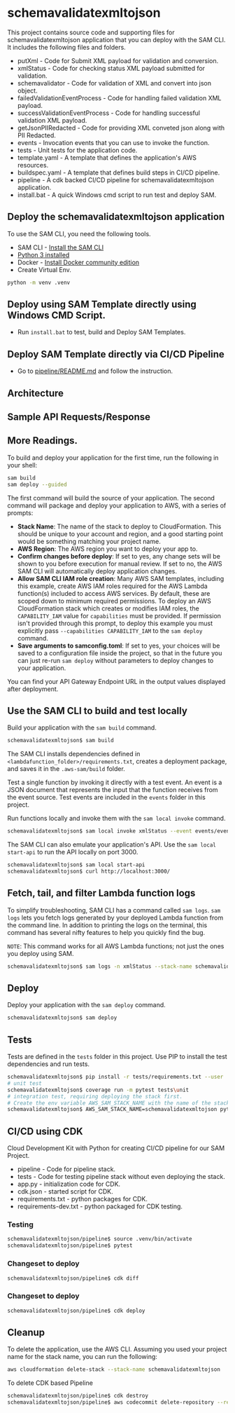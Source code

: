 # schemavalidatexmltojson

This project contains source code and supporting files for schemavalidatexmltojson application that you can deploy with the SAM CLI. It includes the following files and folders.

- putXml - Code for Submit XML payload for validation and conversion.
- xmlStatus - Code for checking status XML payload submitted for validation.
- schemavalidator - Code for validation of XML and convert into json object.
- failedValidationEventProcess - Code for handling failed validation XML payload.
- successValidationEventProcess - Code for handling successful validation XML payload.
- getJsonPIIRedacted - Code for providing XML conveted json along with PII Redacted.
- events - Invocation events that you can use to invoke the function.
- tests - Unit tests for the application code. 
- template.yaml - A template that defines the application's AWS resources.
- buildspec.yaml - A template that defines build steps in CI/CD pipeline.
- pipeline - A cdk backed CI/CD pipeline for schemavalidatexmltojson application.
- install.bat - A quick Windows cmd script to run test and deploy SAM.


## Deploy the schemavalidatexmltojson application
To use the SAM CLI, you need the following tools.
* SAM CLI - [Install the SAM CLI](https://docs.aws.amazon.com/serverless-application-model/latest/developerguide/serverless-sam-cli-install.html)
* [Python 3 installed](https://www.python.org/downloads/)
* Docker - [Install Docker community edition](https://hub.docker.com/search/?type=edition&offering=community)
* Create Virtual Env.
```bash
python -m venv .venv

```
## Deploy using SAM Template directly using Windows CMD Script.
* Run `install.bat` to test, build and Deploy SAM Templates.

## Deploy SAM Template directly via CI/CD Pipeline
* Go to [pipeline/README.md](pipeline/README.md) and follow the instruction.

## Architecture


## Sample API Requests/Response

## More Readings.
To build and deploy your application for the first time, run the following in your shell:

```bash
sam build
sam deploy --guided
```
The first command will build the source of your application. The second command will package and deploy your application to AWS, with a series of prompts:
* **Stack Name**: The name of the stack to deploy to CloudFormation. This should be unique to your account and region, and a good starting point would be something matching your project name.
* **AWS Region**: The AWS region you want to deploy your app to.
* **Confirm changes before deploy**: If set to yes, any change sets will be shown to you before execution for manual review. If set to no, the AWS SAM CLI will automatically deploy application changes.
* **Allow SAM CLI IAM role creation**: Many AWS SAM templates, including this example, create AWS IAM roles required for the AWS Lambda function(s) included to access AWS services. By default, these are scoped down to minimum required permissions. To deploy an AWS CloudFormation stack which creates or modifies IAM roles, the `CAPABILITY_IAM` value for `capabilities` must be provided. If permission isn't provided through this prompt, to deploy this example you must explicitly pass `--capabilities CAPABILITY_IAM` to the `sam deploy` command.
* **Save arguments to samconfig.toml**: If set to yes, your choices will be saved to a configuration file inside the project, so that in the future you can just re-run `sam deploy` without parameters to deploy changes to your application.

You can find your API Gateway Endpoint URL in the output values displayed after deployment.

## Use the SAM CLI to build and test locally

Build your application with the `sam build` command.

```bash
schemavalidatexmltojson$ sam build
```

The SAM CLI installs dependencies defined in `<lambdafunction_folder>/requirements.txt`, creates a deployment package, and saves it in the `.aws-sam/build` folder.

Test a single function by invoking it directly with a test event. An event is a JSON document that represents the input that the function receives from the event source. Test events are included in the `events` folder in this project.

Run functions locally and invoke them with the `sam local invoke` command.

```bash
schemavalidatexmltojson$ sam local invoke xmlStatus --event events/event.json
```

The SAM CLI can also emulate your application's API. Use the `sam local start-api` to run the API locally on port 3000.

```bash
schemavalidatexmltojson$ sam local start-api
schemavalidatexmltojson$ curl http://localhost:3000/
```
## Fetch, tail, and filter Lambda function logs

To simplify troubleshooting, SAM CLI has a command called `sam logs`. `sam logs` lets you fetch logs generated by your deployed Lambda function from the command line. In addition to printing the logs on the terminal, this command has several nifty features to help you quickly find the bug.

`NOTE`: This command works for all AWS Lambda functions; not just the ones you deploy using SAM.

```bash
schemavalidatexmltojson$ sam logs -n xmlStatus --stack-name schemavalidatexmltojson --tail
```
## Deploy 
Deploy your application with the `sam deploy` command.

```bash
schemavalidatexmltojson$ sam deploy
```
## Tests

Tests are defined in the `tests` folder in this project. Use PIP to install the test dependencies and run tests.

```bash
schemavalidatexmltojson$ pip install -r tests/requirements.txt --user
# unit test
schemavalidatexmltojson$ coverage run -m pytest tests\unit
# integration test, requiring deploying the stack first.
# Create the env variable AWS_SAM_STACK_NAME with the name of the stack we are testing
schemavalidatexmltojson$ AWS_SAM_STACK_NAME=schemavalidatexmltojson python -m pytest tests/integration -v
```

## CI/CD using CDK
Cloud Development Kit with Python for creating CI/CD pipeline for our SAM Project.
- pipeline - Code for pipeline stack.
- tests - Code for testing pipeline stack without even deploying the stack.
- app.py - initialization code for CDK.
- cdk.json - started script for CDK.
- requirements.txt - python packages for CDK.
- requirements-dev.txt - python packaged for CDK testing.
### Testing 
```bash
schemavalidatexmltojson/pipeline$ source .venv/bin/activate
schemavalidatexmltojson/pipeline$ pytest
```

### Changeset to deploy
```bash
schemavalidatexmltojson/pipeline$ cdk diff
```

### Changeset to deploy
```bash
schemavalidatexmltojson/pipeline$ cdk deploy
```

## Cleanup

To delete the application, use the AWS CLI. Assuming you used your project name for the stack name, you can run the following:

```bash
aws cloudformation delete-stack --stack-name schemavalidatexmltojson
```

To delete CDK based Pipeline 
```bash
schemavalidatexmltojson/pipeline$ cdk destroy
schemavalidatexmltojson/pipeline$ aws codecommit delete-repository --repository-name schemavalidatexmltojson
```
